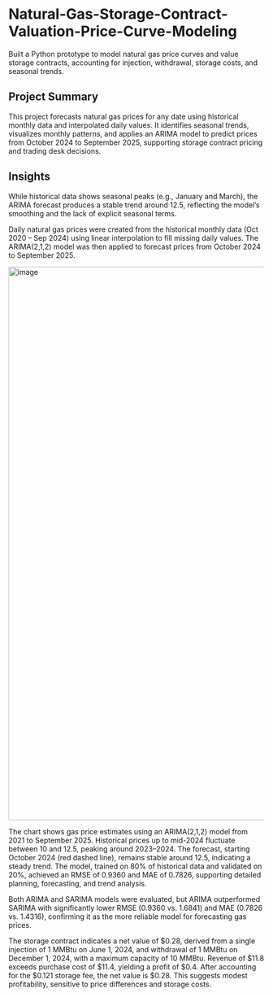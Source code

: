 # Natural-Gas-Storage-Contract-Valuation-Price-Curve-Modeling
Built a Python prototype to model natural gas price curves and value storage contracts, accounting for injection, withdrawal, storage costs, and seasonal trends.

## Project Summary
This project forecasts natural gas prices for any date using historical monthly data and interpolated daily values. It identifies seasonal trends, visualizes monthly patterns, and applies an ARIMA model to predict prices from October 2024 to September 2025, supporting storage contract pricing and trading desk decisions.

## Insights
While historical data shows seasonal peaks (e.g., January and March), the ARIMA forecast produces a stable trend around 12.5, reflecting the model’s smoothing and the lack of explicit seasonal terms.

Daily natural gas prices were created from the historical monthly data (Oct 2020 – Sep 2024) using linear interpolation to fill missing daily values. The ARIMA(2,1,2) model was then applied to forecast prices from October 2024 to September 2025.

<img width="2048" height="1089" alt="image" src="https://github.com/user-attachments/assets/d0cc83e2-685b-4933-b3e7-c128e7c5418b" />

The chart shows gas price estimates using an ARIMA(2,1,2) model from 2021 to September 2025. Historical prices up to mid-2024 fluctuate between 10 and 12.5, peaking around 2023–2024. The forecast, starting October 2024 (red dashed line), remains stable around 12.5, indicating a steady trend. The model, trained on 80% of historical data and validated on 20%, achieved an RMSE of 0.9360 and MAE of 0.7826, supporting detailed planning, forecasting, and trend analysis.

Both ARIMA and SARIMA models were evaluated, but ARIMA outperformed SARIMA with significantly lower RMSE (0.9360 vs. 1.6841) and MAE (0.7826 vs. 1.4316), confirming it as the more reliable model for forecasting gas prices.

The storage contract indicates a net value of $0.28, derived from a single injection of 1 MMBtu on June 1, 2024, and withdrawal of 1 MMBtu on December 1, 2024, with a maximum capacity of 10 MMBtu. Revenue of $11.8 exceeds purchase cost of $11.4, yielding a profit of $0.4. After accounting for the $0.121 storage fee, the net value is $0.28. This suggests modest profitability, sensitive to price differences and storage costs.


